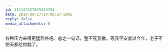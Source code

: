 ```yaml
---
id: 111137527879444793
date: 2010-08-17T14:00:27.000Z
reply: false
media_attachments: 0
---
```


各种压力来得更猛烈些吧。总之一句话，整不死我撒。等我平安度过今年，老子不把天都给你翻了。

